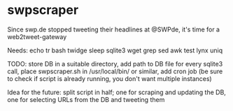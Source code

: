 # swpscraper
Since swp.de stopped tweeting their headlines at @SWPde, it's time for a web2tweet-gateway

Needs: echo tr bash twidge sleep sqlite3 wget grep sed awk test lynx uniq

TODO: store DB in a suitable directory, add path to DB file for every sqlite3 call, place swpscraper.sh in /usr/local/bin/ or similar, add cron job (be sure to check if script is already running, you don't want multiple instances)

Idea for the future: split script in half; one for scraping and updating the DB, one for selecting URLs from the DB and tweeting them
